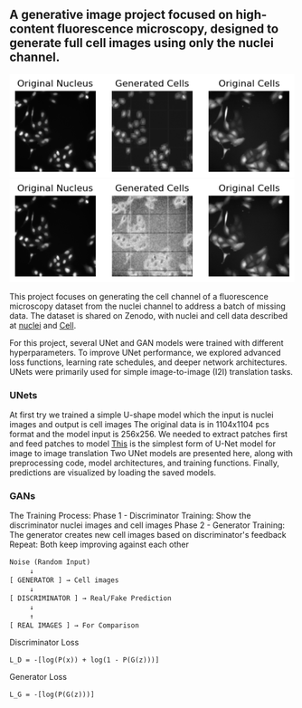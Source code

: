 ## A generative image project focused on high-content fluorescence microscopy, designed to generate full cell images using only the nuclei channel.

![ ](./background.png)
![ ](./background_2.png)

This project focuses on generating the cell channel of a fluorescence microscopy dataset from the nuclei channel to address a batch of missing data. The dataset is shared on Zenodo, with nuclei and cell data described at [nuclei](https://www.sciencedirect.com/science/article/pii/S2352340922009726) and [Cell](https://www.sciencedirect.com/science/article/pii/S2352340924011107).

For this project, several UNet and GAN models were trained with different hyperparameters. To improve UNet performance, we explored advanced loss functions, learning rate schedules, and deeper network architectures. UNets were primarily used for simple image-to-image (I2I) translation tasks.

### UNets

At first try we trained a simple U-shape model which the input is nuclei images and output is cell images
The original data is in 1104x1104 pcs format and the model input is 256x256. 
We needed to extract patches first and feed patches to model
[This](./src/models/UNet.py) is the simplest form of U-Net model for image to image translation
Two UNet models are presented here, along with preprocessing code, model architectures, and training functions. Finally, predictions are visualized by loading the saved models.

### GANs
The Training Process:
Phase 1 - Discriminator Training: Show  the discriminator nuclei images and cell images
Phase 2 - Generator Training: The generator creates new cell images based on discriminator's feedback
Repeat: Both keep improving against each other

```text            
Noise (Random Input)
     ↓
[ GENERATOR ] → Cell images
     ↓
[ DISCRIMINATOR ] → Real/Fake Prediction
     ↓
     ↑
[ REAL IMAGES ] → For Comparison
```

Discriminator Loss
```text
L_D = -[log(P(x)) + log(1 - P(G(z)))]
```



Generator Loss
```text
L_G = -[log(P(G(z)))]
```


